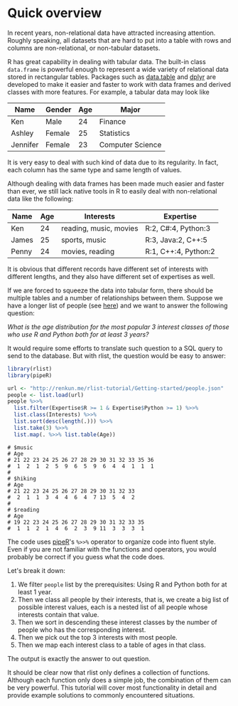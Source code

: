 

# Quick overview

In recent years, non-relational data have attracted increasing attention. Roughly speaking, all datasets that are hard to put into a table with rows and columns are non-relational, or non-tabular datasets.

R has great capability in dealing with tabular data. The built-in class `data.frame` is powerful enough to represent a wide variety of relational data stored in rectangular tables. Packages such as [data.table](https://github.com/Rdatatable/data.table) and [dplyr](https://github.com/hadley/dplyr) are developed to make it easier and faster to work with data frames and derived classes with more features. For example, a tabular data may look like

| Name |  Gender | Age | Major |
|------|---------|-----|-------|
| Ken | Male | 24 | Finance |
| Ashley | Female | 25 | Statistics |
| Jennifer | Female | 23 | Computer Science |

It is very easy to deal with such kind of data due to its regularity. In fact, each column has the same type and same length of values.

Although dealing with data frames has been made much easier and faster than ever, we still lack native tools in R to easily deal with non-relational data like the following:

| Name | Age | Interests | Expertise |
|------|-----|----------|----------|
| Ken | 24 | reading, music, movies | R:2, C#:4, Python:3 |
| James | 25 | sports, music | R:3, Java:2, C++:5 |
| Penny | 24 | movies, reading | R:1, C++:4, Python:2 |

It is obvious that different records have different set of interests with different lengths, and they also have different set of expertises as well.

If we are forced to squeeze the data into tabular form, there should be multiple tables and a number of relationships between them. Suppose we have a longer list of people (see [here](people.json)) and we want to answer the following question:

*What is the age distribution for the most popular 3 interest classes of those who use R and Python both for at least 3 years?*

It would require some efforts to translate such question to a SQL query to send to the database. But with rlist, the question would be easy to answer:


```r
library(rlist)
library(pipeR)

url <- "http://renkun.me/rlist-tutorial/Getting-started/people.json"
people <- list.load(url)
people %>>%
  list.filter(Expertise$R >= 1 & Expertise$Python >= 1) %>>%
  list.class(Interests) %>>%
  list.sort(desc(length(.))) %>>%
  list.take(3) %>>%
  list.map(. %>>% list.table(Age))
```

```
# $music
# Age
# 21 22 23 24 25 26 27 28 29 30 31 32 33 35 36 
#  1  2  1  2  5  9  6  5  9  6  4  4  1  1  1 
# 
# $hiking
# Age
# 21 22 23 24 25 26 27 28 29 30 31 32 33 
#  2  1  1  3  4  4  6  4  7 13  5  4  2 
# 
# $reading
# Age
# 19 22 23 24 25 26 27 28 29 30 31 32 33 35 
#  1  1  2  1  4  6  2  3  9 11  3  3  3  1
```

The code uses [pipeR](http://renkun.me/pipeR)'s `%>>%` operator to organize code into fluent style. Even if you are not familiar with the functions and operators, you would probably be correct if you guess what the code does.

Let's break it down:

1. We filter `people` list by the prerequisites: Using R and Python both for at least 1 year.
2. Then we class all people by their interests, that is, we create a big list of possible interest values, each is a nested list of all people whose interests contain that value.
3. Then we sort in descending these interest classes by the number of people who has the corresponding interest.
4. Then we pick out the top 3 interests with most people.
5. Then we map each interest class to a table of ages in that class.

The output is exactly the answer to out question.

It should be clear now that rlist only defines a collection of functions. Although each function only does a simple job, the combination of them can be very powerful. This tutorial will cover most functionality in detail and provide example solutions to commonly encountered situations.
